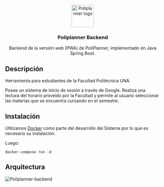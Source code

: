 <p align="center">
    <img src="https://user-images.githubusercontent.com/62389211/82087718-a7b79380-96be-11ea-9471-fc06cc55c845.png" alt="Poliplanner logo" width="72" height="72">
</p>

<h3 align="center">Poliplanner Backend</h3>
<p align="center">
Backend de la versión web (PWA) de PoliPlanner, implementado en Java Spring Boot.
</p>

## Descripción
Herramienta para estudiantes de la Facultad Politécnica UNA. 

Posee un sistema de inicio de sesión a través de Google.
Realiza una lectura del horario proveído por la Facultad y permite al usuario seleccionar las materias que se encuentra cursando en el semestre.

## Instalación
Utilizamos [Docker](https://docs.docker.com/engine/install/) como parte del desarrollo del Sistema por lo que es necesario su instalación.

Luego:
```
docker-compose run -d
```

## Arquitectura
![Poliplanner-backend](https://user-images.githubusercontent.com/62389211/82089012-c585f800-96c0-11ea-94e7-bb1c7316ec11.png)
